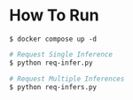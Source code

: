 # How To Run

```
$ docker compose up -d
```

```bash
# Request Single Inference
$ python req-infer.py

# Request Multiple Inferences
$ python req-infers.py
```
